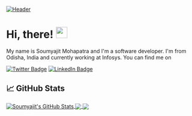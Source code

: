 [![Header](https://raw.githubusercontent.com/soumyajitmohapatra/soumyajitmohapatra/master/readme_header.png "Header")](https://github.com/soumyajitmohapatra/)

# Hi, there! <img src="https://raw.githubusercontent.com/MartinHeinz/MartinHeinz/master/wave.gif" width="30px" height="30px">

My name is Soumyajit Mohapatra and I'm a software developer. I'm from Odisha, India and currently working at Infosys. You can find me on
 
[![Twitter Badge](https://img.shields.io/badge/Twitter-Profile-informational?style=flat&logo=twitter&logoColor=white&color=1CA2F1)](https://twitter.com/so_mya_jit)
[![LinkedIn Badge](https://img.shields.io/badge/LinkedIn-Profile-informational?style=flat&logo=linkedin&logoColor=white&color=0D76A8)](https://www.linkedin.com/in/soumyajit-mohapatra/)

## &#x1f4c8; GitHub Stats

<a href="https://github.com/soumyajitmohapatra/soumyajitmohapatra">
  <img align="center" src="https://github-readme-stats.vercel.app/api?username=soumyajitmohapatra&count_private=true&show_icons=true&theme=dark" alt="Soumyajit's GitHub Stats" />
</a>

<a href="https://github.com/soumyajitmohapatra/soumyajitmohapatra">
  <img align="center" src="https://github-readme-stats.vercel.app/api/top-langs?username=soumyajitmohapatra&show_icons=true&locale=en&layout=compact&theme=dark" />
</a>


<a href="https://github.com/soumyajitmohapatra/DEMO_TEMPLATE">
  <img align="center" src="https://github-readme-stats.vercel.app/api/pin/?username=soumyajitmohapatra&repo=DEMO_TEMPLATE&title_color=ffffff&text_color=c9cacc&icon_color=2bbc8a&theme=dark" />
</a>   
   
